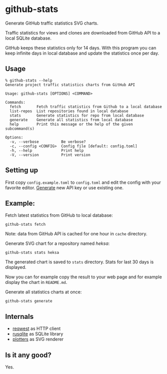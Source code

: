 # github-stats

Generate GitHub traffic statistics SVG charts.

Traffic statistics for views and clones are downloaded from GitHub API to a local SQLite database.

GitHub keeps these statistics only for 14 days. With this program you can keep infinite days in local database and update the statistics once per day.

## Usage

```
% github-stats --help
Generate project traffic statistics charts from GitHub API

Usage: github-stats [OPTIONS] <COMMAND>

Commands:
  fetch       Fetch traffic statistics from Github to a local database
  list-repos  List repositories found in local database
  stats       Generate statistics for repo from local database
  generate    Generate all statistics from local database
  help        Print this message or the help of the given subcommand(s)

Options:
  -v, --verbose          Be verbose?
  -c, --config <CONFIG>  Config file [default: config.toml]
  -h, --help             Print help
  -V, --version          Print version
```

## Setting up

First copy `config.example.toml` to `config.toml` and edit the config with your favorite editor.
[Generate](https://github.com/settings/tokens) new API key or use existing one.

## Example:

Fetch latest statistics from GitHub to local database:

```shell
github-stats fetch
```

Note: data from GitHub API is cached for one hour in `cache` directory.

Generate SVG chart for a repository named *heksa*:

```shell
github-stats stats heksa
```

The generated chart is saved to `stats` directory. Stats for last 30 days is displayed.

Now you can for example copy the result to your web page and for example display the chart in `README.md`.

Generate all statistics charts at once:

```shell
github-stats generate
```

## Internals

* [reqwest](https://crates.io/crates/reqwest) as HTTP client
* [rusqlite](https://crates.io/crates/rusqlite) as SQLite library
* [plotters](https://crates.io/crates/plotters) as SVG renderer

## Is it any good?

Yes.

